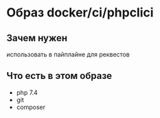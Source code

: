 # Образ docker/ci/phpclici #

## Зачем нужен ##

использовать в пайплайне для реквестов

## Что есть в этом образе ##

* php 7.4
* git
* composer
